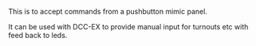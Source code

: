 This is to accept commands from a pushbutton mimic panel.

It can be used with DCC-EX to provide manual input for turnouts etc with feed back to leds.


